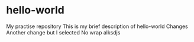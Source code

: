 # hello-world
My practise repository
This is my brief description of hello-world
Changes
Another change but I selected No wrap
alksdjs



